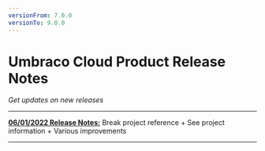 ```yaml
---
versionFrom: 7.0.0
versionTo: 9.0.0
---
```

# Umbraco Cloud Product Release Notes

_Get updates on new releases_

---

[**06/01/2022 Release Notes:**](2022-01-06-ReleaseNote.md) Break project reference + See project information + Various improvements

---
